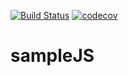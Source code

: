 [![Build Status](https://travis-ci.org/L10n3l/sampleJS.svg?branch=master)](https://travis-ci.org/L10n3l/sampleJS)
[![codecov](https://codecov.io/gh/L10n3l/sampleJS/branch/master/graph/badge.svg)](https://codecov.io/gh/L10n3l/sampleJS)
# sampleJS
